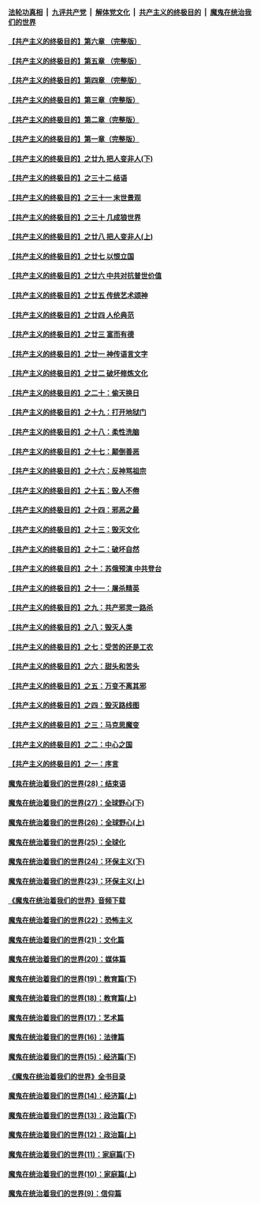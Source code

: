 

####  [法轮功真相](../../../../basic/blob/master/README.md?t=06211202) &nbsp;|&nbsp; [九评共产党](../../../../9ping.md/blob/master/README.md?t=06211202) &nbsp;|&nbsp; [解体党文化](../../../../jtdwh.md/blob/master/README.md?t=06211202)  &nbsp;|&nbsp; [共产主义的终极目的](../../../../gczydzjmd.md/blob/master/README.md?t=06211202) &nbsp;|&nbsp; [魔鬼在统治我们的世界](../../../../mgztzwmdsj.md/blob/master/README.md?t=06211202) 

#### [【共产主义的终极目的】第六章 （完整版）](../pages/nsc422/n11428913.md?t=06211202) 

#### [【共产主义的终极目的】第五章 （完整版）](../pages/nsc422/n11428912.md?t=06211202) 

#### [【共产主义的终极目的】第四章 （完整版）](../pages/nsc422/n11428907.md?t=06211202) 

#### [【共产主义的终极目的】第三章（完整版）](../pages/nsc422/n11428848.md?t=06211202) 

#### [【共产主义的终极目的】第二章（完整版）](../pages/nsc422/n11428831.md?t=06211202) 

#### [【共产主义的终极目的】第一章（完整版）](../pages/nsc422/n11417651.md?t=06211202) 

#### [【共产主义的终极目的】之廿九 把人变非人(下)](../pages/nsc422/n11344140.md?t=06211202) 

#### [【共产主义的终极目的】之三十二 结语](../pages/nsc422/n11360535.md?t=06211202) 

#### [【共产主义的终极目的】之三十一 末世景观](../pages/nsc422/n11351129.md?t=06211202) 

#### [【共产主义的终极目的】之三十 几成狼世界](../pages/nsc422/n11348280.md?t=06211202) 

#### [【共产主义的终极目的】之廿八 把人变非人(上)](../pages/nsc422/n11340492.md?t=06211202) 

#### [【共产主义的终极目的】之廿七 以恨立国](../pages/nsc422/n11336944.md?t=06211202) 

#### [【共产主义的终极目的】之廿六 中共对抗普世价值](../pages/nsc422/n11324785.md?t=06211202) 

#### [【共产主义的终极目的】之廿五 传统艺术颂神](../pages/nsc422/n11296396.md?t=06211202) 

#### [【共产主义的终极目的】之廿四 人伦典范](../pages/nsc422/n11296397.md?t=06211202) 

#### [【共产主义的终极目的】之廿三 富而有德](../pages/nsc422/n11283598.md?t=06211202) 

#### [【共产主义的终极目的】之廿一 神传语言文字](../pages/nsc422/n11263265.md?t=06211202) 

#### [【共产主义的终极目的】之廿二 破坏修炼文化](../pages/nsc422/n11245728.md?t=06211202) 

#### [【共产主义的终极目的】之二十：偷天换日](../pages/nsc422/n11238846.md?t=06211202) 

#### [【共产主义的终极目的】之十九：打开地狱门](../pages/nsc422/n11206376.md?t=06211202) 

#### [【共产主义的终极目的】之十八：柔性洗脑](../pages/nsc422/n11199994.md?t=06211202) 

#### [【共产主义的终极目的】之十七：颠倒善恶](../pages/nsc422/n11179782.md?t=06211202) 

#### [【共产主义的终极目的】之十六：反神骂祖宗](../pages/nsc422/n11166798.md?t=06211202) 

#### [【共产主义的终极目的】之十五：毁人不倦](../pages/nsc422/n11166792.md?t=06211202) 

#### [【共产主义的终极目的】之十四：邪恶之最](../pages/nsc422/n11150249.md?t=06211202) 

#### [【共产主义的终极目的】之十三：毁灭文化](../pages/nsc422/n11135227.md?t=06211202) 

#### [【共产主义的终极目的】之十二：破坏自然](../pages/nsc422/n11135214.md?t=06211202) 

#### [【共产主义的终极目的】之十：苏俄预演 中共登台](../pages/nsc422/n11118424.md?t=06211202) 

#### [【共产主义的终极目的】之十一：屠杀精英](../pages/nsc422/n11118442.md?t=06211202) 

#### [【共产主义的终极目的】之九：共产邪灵一路杀](../pages/nsc422/n11114139.md?t=06211202) 

#### [【共产主义的终极目的】之八：毁灭人类](../pages/nsc422/n11108503.md?t=06211202) 

#### [【共产主义的终极目的】之七：受苦的还是工农](../pages/nsc422/n11101809.md?t=06211202) 

#### [【共产主义的终极目的】之六：甜头和苦头](../pages/nsc422/n11096971.md?t=06211202) 

#### [【共产主义的终极目的】之五：万变不离其邪](../pages/nsc422/n11091285.md?t=06211202) 

#### [【共产主义的终极目的】之四：毁灭路线图](../pages/nsc422/n11086284.md?t=06211202) 

#### [【共产主义的终极目的】之三：马克思魔变](../pages/nsc422/n11061941.md?t=06211202) 

#### [【共产主义的终极目的】之二：中心之国](../pages/nsc422/n11047728.md?t=06211202) 

#### [【共产主义的终极目的】之一：序言](../pages/nsc422/n11086077.md?t=06211202) 

#### [魔鬼在统治着我们的世界(28)：结束语](../pages/nsc422/n10936246.md?t=06211202) 

#### [魔鬼在统治着我们的世界(27)：全球野心(下)](../pages/nsc422/n10928319.md?t=06211202) 

#### [魔鬼在统治着我们的世界(26)：全球野心(上)](../pages/nsc422/n10900318.md?t=06211202) 

#### [魔鬼在统治着我们的世界(25)：全球化](../pages/nsc422/n10788205.md?t=06211202) 

#### [魔鬼在统治着我们的世界(24)：环保主义(下)](../pages/nsc422/n10695307.md?t=06211202) 

#### [魔鬼在统治着我们的世界(23)：环保主义(上)](../pages/nsc422/n10688613.md?t=06211202) 

#### [《魔鬼在统治着我们的世界》音频下载](../pages/nsc422/n10635553.md?t=06211202) 

#### [魔鬼在统治着我们的世界(22)：恐怖主义](../pages/nsc422/n10614727.md?t=06211202) 

#### [魔鬼在统治着我们的世界(21)：文化篇](../pages/nsc422/n10597706.md?t=06211202) 

#### [魔鬼在统治着我们的世界(20)：媒体篇](../pages/nsc422/n10586579.md?t=06211202) 

#### [魔鬼在统治着我们的世界(19)：教育篇(下)](../pages/nsc422/n10564808.md?t=06211202) 

#### [魔鬼在统治着我们的世界(18)：教育篇(上)](../pages/nsc422/n10526970.md?t=06211202) 

#### [魔鬼在统治着我们的世界(17)：艺术篇](../pages/nsc422/n10499093.md?t=06211202) 

#### [魔鬼在统治着我们的世界(16)：法律篇](../pages/nsc422/n10485969.md?t=06211202) 

#### [魔鬼在统治着我们的世界(15)：经济篇(下)](../pages/nsc422/n10469975.md?t=06211202) 

#### [《魔鬼在统治着我们的世界》全书目录](../pages/nsc422/n10464261.md?t=06211202) 

#### [魔鬼在统治着我们的世界(14)：经济篇(上)](../pages/nsc422/n10457370.md?t=06211202) 

#### [魔鬼在统治着我们的世界(13)：政治篇(下)](../pages/nsc422/n10448270.md?t=06211202) 

#### [魔鬼在统治着我们的世界(12)：政治篇(上)](../pages/nsc422/n10444576.md?t=06211202) 

#### [魔鬼在统治着我们的世界(11)：家庭篇(下)](../pages/nsc422/n10440961.md?t=06211202) 

#### [魔鬼在统治着我们的世界(10)：家庭篇(上)](../pages/nsc422/n10435448.md?t=06211202) 

#### [魔鬼在统治着我们的世界(9)：信仰篇](../pages/nsc422/n10432159.md?t=06211202) 

